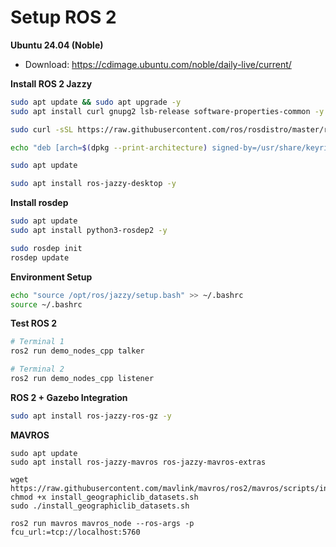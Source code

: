 # Setup ROS 2

**Ubuntu 24.04 (Noble)**
- Download: https://cdimage.ubuntu.com/noble/daily-live/current/

**Install ROS 2 Jazzy**
```bash
sudo apt update && sudo apt upgrade -y
sudo apt install curl gnupg2 lsb-release software-properties-common -y

sudo curl -sSL https://raw.githubusercontent.com/ros/rosdistro/master/ros.key -o /usr/share/keyrings/ros-archive-keyring.gpg

echo "deb [arch=$(dpkg --print-architecture) signed-by=/usr/share/keyrings/ros-archive-keyring.gpg] http://packages.ros.org/ros2/ubuntu noble main" | sudo tee /etc/apt/sources.list.d/ros2.list > /dev/null

sudo apt update

sudo apt install ros-jazzy-desktop -y
```

**Install rosdep**
```bash
sudo apt update
sudo apt install python3-rosdep2 -y

sudo rosdep init
rosdep update
```

**Environment Setup**
```bash
echo "source /opt/ros/jazzy/setup.bash" >> ~/.bashrc
source ~/.bashrc
```

**Test ROS 2**
```bash
# Terminal 1
ros2 run demo_nodes_cpp talker

# Terminal 2
ros2 run demo_nodes_cpp listener
```

**ROS 2 + Gazebo Integration**
```bash
sudo apt install ros-jazzy-ros-gz -y
```

**MAVROS**
```
sudo apt update
sudo apt install ros-jazzy-mavros ros-jazzy-mavros-extras

wget https://raw.githubusercontent.com/mavlink/mavros/ros2/mavros/scripts/install_geographiclib_datasets.sh
chmod +x install_geographiclib_datasets.sh
sudo ./install_geographiclib_datasets.sh

ros2 run mavros mavros_node --ros-args -p fcu_url:=tcp://localhost:5760
```